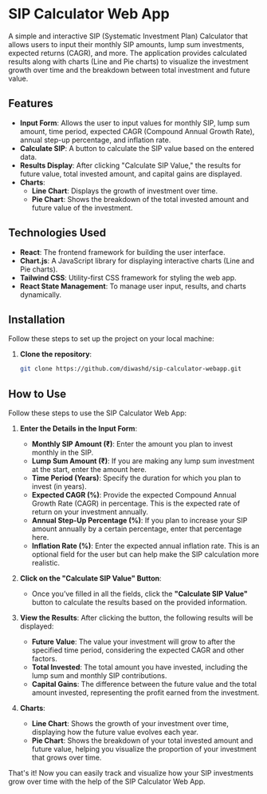 # SIP Calculator Web App

A simple and interactive SIP (Systematic Investment Plan) Calculator that allows users to input their monthly SIP amounts, lump sum investments, expected returns (CAGR), and more. The application provides calculated results along with charts (Line and Pie charts) to visualize the investment growth over time and the breakdown between total investment and future value.

## Features

- **Input Form**: Allows the user to input values for monthly SIP, lump sum amount, time period, expected CAGR (Compound Annual Growth Rate), annual step-up percentage, and inflation rate.
- **Calculate SIP**: A button to calculate the SIP value based on the entered data.
- **Results Display**: After clicking "Calculate SIP Value," the results for future value, total invested amount, and capital gains are displayed.
- **Charts**:
  - **Line Chart**: Displays the growth of investment over time.
  - **Pie Chart**: Shows the breakdown of the total invested amount and future value of the investment.

## Technologies Used

- **React**: The frontend framework for building the user interface.
- **Chart.js**: A JavaScript library for displaying interactive charts (Line and Pie charts).
- **Tailwind CSS**: Utility-first CSS framework for styling the web app.
- **React State Management**: To manage user input, results, and charts dynamically.

## Installation

Follow these steps to set up the project on your local machine:

1. **Clone the repository**:
   ```bash
   git clone https://github.com/diwashd/sip-calculator-webapp.git
   ```

## How to Use

Follow these steps to use the SIP Calculator Web App:

1. **Enter the Details in the Input Form**:

   - **Monthly SIP Amount (₹)**: Enter the amount you plan to invest monthly in the SIP.
   - **Lump Sum Amount (₹)**: If you are making any lump sum investment at the start, enter the amount here.
   - **Time Period (Years)**: Specify the duration for which you plan to invest (in years).
   - **Expected CAGR (%)**: Provide the expected Compound Annual Growth Rate (CAGR) in percentage. This is the expected rate of return on your investment annually.
   - **Annual Step-Up Percentage (%)**: If you plan to increase your SIP amount annually by a certain percentage, enter that percentage here.
   - **Inflation Rate (%)**: Enter the expected annual inflation rate. This is an optional field for the user but can help make the SIP calculation more realistic.

2. **Click on the "Calculate SIP Value" Button**:

   - Once you’ve filled in all the fields, click the **"Calculate SIP Value"** button to calculate the results based on the provided information.

3. **View the Results**:
   After clicking the button, the following results will be displayed:

   - **Future Value**: The value your investment will grow to after the specified time period, considering the expected CAGR and other factors.
   - **Total Invested**: The total amount you have invested, including the lump sum and monthly SIP contributions.
   - **Capital Gains**: The difference between the future value and the total amount invested, representing the profit earned from the investment.

4. **Charts**:
   - **Line Chart**: Shows the growth of your investment over time, displaying how the future value evolves each year.
   - **Pie Chart**: Shows the breakdown of your total invested amount and future value, helping you visualize the proportion of your investment that grows over time.

That's it! Now you can easily track and visualize how your SIP investments grow over time with the help of the SIP Calculator Web App.
